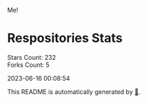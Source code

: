 Me!

# Respositories Stats
Stars Count: 232  
Forks Count: 5

2023-06-16 00:08:54  

This README is automatically generated by [🐰](https://github.com/rnitta/rnitta).
